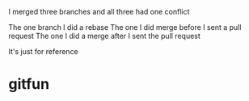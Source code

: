 I merged three branches and all three had one conflict

The one branch I did a rebase 
The one I did merge before I sent a pull request
The one I did a merge after I sent the pull request

It's just for reference

gitfun
======
